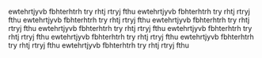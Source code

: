 ewtehrtjyvb  fbhterhtrh  try  rhtj  rtryj  fthu  ewtehrtjyvb  fbhterhtrh  try  rhtj  rtryj  fthu  ewtehrtjyvb  fbhterhtrh  try  rhtj  rtryj  fthu  ewtehrtjyvb  fbhterhtrh  try  rhtj  rtryj  fthu  ewtehrtjyvb  fbhterhtrh  try  rhtj  rtryj  fthu  ewtehrtjyvb  fbhterhtrh  try  rhtj  rtryj  fthu  ewtehrtjyvb  fbhterhtrh  try  rhtj  rtryj  fthu  ewtehrtjyvb  fbhterhtrh  try  rhtj  rtryj  fthu  ewtehrtjyvb  fbhterhtrh  try  rhtj  rtryj  fthu